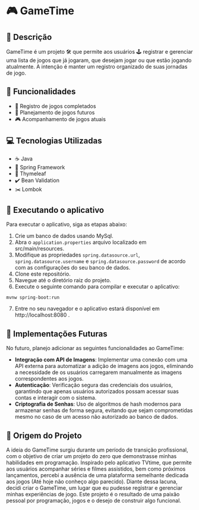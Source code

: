 # 🎮 GameTime

## 📜 Descrição
GameTime é um projeto 🛠️ que permite aos usuários 🕹️ registrar e gerenciar uma lista de jogos que já jogaram, que desejam jogar ou que estão jogando atualmente. A intenção é manter um registro organizado de suas jornadas de jogo.

## 🌟 Funcionalidades
- 📝 Registro de jogos completados
- 📅 Planejamento de jogos futuros
- 🎮 Acompanhamento de jogos atuais

## 💻 Tecnologias Utilizadas
- ☕ Java
- 🍃 Spring Framework
- 🎨 Thymeleaf
- ✔️ Bean Validation
- ✂️ Lombok

## 🚀 Executando o aplicativo
Para executar o aplicativo, siga as etapas abaixo:

1. Crie um banco de dados usando MySql.
2. Abra o `application.properties` arquivo localizado em src/main/resources.
3. Modifique as propriedades `spring.datasource.url`, ``spring.datasource.username`` e ``spring.datasource.password`` de acordo com as configurações do seu banco de dados.
4. Clone este repositório.
5. Navegue até o diretório raiz do projeto.
6. Execute o seguinte comando para compilar e executar o aplicativo:

```
mvnw spring-boot:run
```
7. Entre no seu navegador e o aplicativo estará disponível em http://localhost:8080 .

## 🚀 Implementações Futuras
No futuro, planejo adicionar as seguintes funcionalidades ao GameTime:

- **Integração com API de Imagens**: Implementar uma conexão com uma API externa para automatizar a adição de imagens aos jogos, eliminando a necessidade de os usuários carregarem manualmente as imagens correspondentes aos jogos.
- **Autenticação**: Verificação segura das credenciais dos usuários, garantindo que apenas usuários autorizados possam acessar suas contas e interagir com o sistema.
- **Criptografia de Senhas**: Uso de algoritmos de hash modernos para armazenar senhas de forma segura, evitando que sejam comprometidas mesmo no caso de um acesso não autorizado ao banco de dados.

## 🌱 Origem do Projeto
A ideia do GameTime surgiu durante um período de transição profissional, com o objetivo de criar um projeto do zero que demonstrasse minhas habilidades em programação. Inspirado pelo aplicativo TVtime, que permite aos usuários acompanhar séries e filmes assistidos, bem como próximos lançamentos, percebi a ausência de uma plataforma semelhante dedicada aos jogos (Até hoje não conheço algo parecido). Diante dessa lacuna, decidi criar o GameTime, um lugar que eu pudesse registrar e gerenciar minhas experiências de jogo. Este projeto é o resultado de uma paixão pessoal por programação, jogos e o desejo de construir algo funcional.

